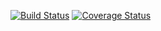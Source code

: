 [![Build Status](https://travis-ci.org/jonhadfield/acli.svg?branch=master)](https://travis-ci.org/jonhadfield/acli) [![Coverage Status](https://coveralls.io/repos/jonhadfield/acli/badge.svg?branch=master&service=github)](https://coveralls.io/github/jonhadfield/acli?branch=master)
